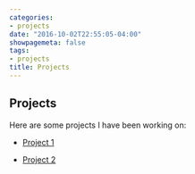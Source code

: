 ```yaml
---
categories:
- projects
date: "2016-10-02T22:55:05-04:00"
showpagemeta: false
tags:
- projects
title: Projects
---
```


## Projects 

Here are some projects I have been working on:

- [Project 1](/EDA/)

- [Project 2](/modeling/)